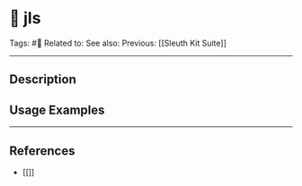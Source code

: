 # 💢 jls
Tags: #💢
Related to: 
See also: 
Previous: [[Sleuth Kit Suite]]

---
## Description


## Usage Examples


---
## References
- [[]]